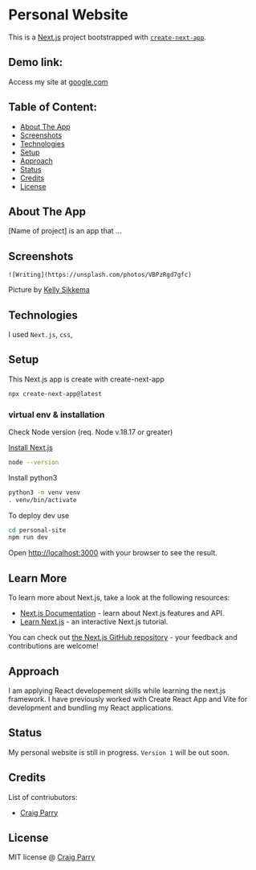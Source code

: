 # Personal Website
This is a [Next.js](https://nextjs.org/) project bootstrapped with [`create-next-app`](https://github.com/vercel/next.js/tree/canary/packages/create-next-app).

## Demo link:
Access my site at [google.com](https://google.com)

## Table of Content:

- [About The App](#about-the-app)
- [Screenshots](#screenshots)
- [Technologies](#technologies)
- [Setup](#setup)
- [Approach](#approach)
- [Status](#status)
- [Credits](#credits)
- [License](#license)

## About The App
[Name of project] is an app that ...

## Screenshots

`![Writing](https://unsplash.com/photos/VBPzRgd7gfc)`

Picture by [Kelly Sikkema](https://unsplash.com/@kellysikkema)

## Technologies
I used `Next.js`, `css`,

## Setup
This Next.js app is create with create-next-app 

```sh
npx create-next-app@latest
```

### virtual env & installation

Check Node version (req. Node v.18.17 or greater)

[Install Next.js](https://nextjs.org/docs/getting-started/installation)

```sh
node --version
```

Install python3

```sh 
python3 -m venv venv
. venv/bin/activate
```
To deploy dev use 

```sh
cd personal-site
npm run dev
```

Open [http://localhost:3000](http://localhost:3000) with your browser to see the result.

## Learn More

To learn more about Next.js, take a look at the following resources:

- [Next.js Documentation](https://nextjs.org/docs) - learn about Next.js features and API.
- [Learn Next.js](https://nextjs.org/learn) - an interactive Next.js tutorial.

You can check out [the Next.js GitHub repository](https://github.com/vercel/next.js/) - your feedback and contributions are welcome!

## Approach
I am applying React developement skills while learning the next.js framework. I have previously worked with Create React App and Vite for development and bundling my React applications.

## Status
My personal website is still in progress. `Version 1` will be out soon.

## Credits
List of contriubutors:
- [Craig Parry](https://github.com/craigparry)

## License

MIT license @ [Craig Parry](https://github.com/craigparry)
